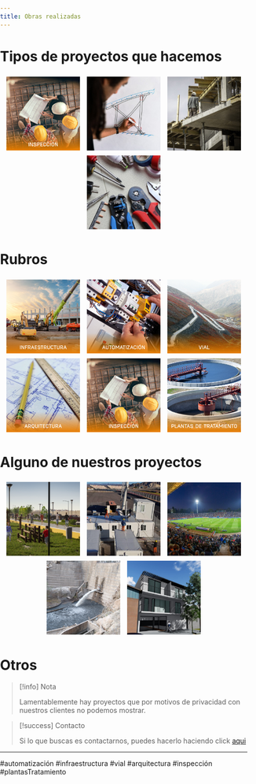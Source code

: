 ```yaml
---
title: Obras realizadas
---
```


<style>
  body {
    margin: 0;
    padding: 0;
  }
  .image-container {
    display: inline-block;
    height: 150px; /* Ajusta la altura según tus necesidades */
    width: 150px;/*calc(200px * 1.414); /* Relación A4 */
    overflow: hidden;
    margin: 5px; /* Espacio entre imágenes */
    vertical-align: top;
  }
  .image-container img {
    height: 100%;
    width: auto;
    display: block;
    border-radius: 0; /* Elimina cualquier borde redondeado */
    margin: 0;
    padding: 0;
  }

</style>

# Tipos de proyectos que hacemos

<p align="center">

  <!--a href="/tags/ConsultoriaObras" class="image-container">
    <img src="imagenes\Tipo_Proyectos\Inspeccion.png" alt="ConsultoriaObras" />
  </a-->
  <a href="/tags/inspección" class="image-container">
    <img src="imagenes\Tipo_Proyectos\Inspeccion.png" alt="Inspeccion" />
  </a>
  <a href="/tags/elaboraciónproyectos" class="image-container">
    <img src="imagenes\Tipo_Proyectos\PizarraBlanca_.png" alt="elaboraciónproyectos" /> 
  </a>
  <a href="/tags/Construcción" class="image-container">
    <img src="imagenes\Tipo_Proyectos\Construccion_Cuadrada.png" alt="Construcción" /> 
  </a>
  <!--a href="/tags/Asesoramiento" class="image-container">
    <img src="imagenes\Tipo_Proyectos\Inspeccion.png" alt="Asesoramiento" />
  </a-->  
  <a href="/tags/Servicios" class="image-container">
    <img src="imagenes\Tipo_Proyectos\Servicios.png" alt="Servicios" />
  </a>
</p>

# Rubros

<p align="center">

  <a href="/tags/infraestructura" class="image-container">
    <img src="imagenes\Tipo_Proyectos\Infraestructura.png" alt="Infraestructura" />
  </a>
  <a href="/tags/automatización" class="image-container">
    <img src="imagenes\Tipo_Proyectos\Automatizacion.png" alt="Automatizacion" >
  </a>
    <a href="/tags/vial" class="image-container">
    <img src="imagenes\Tipo_Proyectos\Vial.png" alt="vial" />
  </a>
  <a href="/tags/arquitectura" class="image-container">
    <img src="imagenes\Tipo_Proyectos\Arquitectura.png" alt="Arquitectura" />
  </a>
    <a href="/tags/inspección" class="image-container">
    <img src="imagenes\Tipo_Proyectos\Inspeccion.png" alt="inspeccion" />
  </a>
      <a href="/tags/plantasTratamiento" class="image-container">
    <img src="imagenes\Tipo_Proyectos\plantasTratamiento.png" alt="plantas Tratamiento" />
  </a>
</p>

# Alguno de nuestros proyectos

<p align="center">
  <a href="2020\Canal---Benavidez.md" class="image-container">
    <img src="imagenes\ImagenesPortada\Benavidez_Cuadrada.png" alt="Imagen" />
  </a>
    <a href="2020\Autodromo-Villicum---Race Control.md" class="image-container">
    <img src="imagenes\ImagenesPortada\RaceControl_Cuadrada.png" alt="Imagen" >
  </a>
  <a href="2021\Riego-Malvinas.md" class="image-container">
    <img src="imagenes\ImagenesPortada\Malvinas_Cuadrada.png" alt="Imagen" >
  </a>
  <a href="2023/Dique-cauquenes" class="image-container">
    <img src="imagenes\ImagenesPortada\Cauquenes_Cuadrada.png" alt="Imagen" />
  </a>
  <a href="2024/Construccion-departamentos" class="image-container">
    <img src="imagenes\ImagenesPortada\Deptos_Cuadrada.png" alt="Imagen" />
  </a>
</p>

# Otros

> [!info] Nota
> 
> Lamentablemente hay proyectos que por motivos de privacidad con nuestros clientes no podemos mostrar.

> [!success] Contacto
> 
> Si lo que buscas es contactarnos, puedes hacerlo haciendo click [aqui](https://interaccionconsultora.com/page/13/)

---

#automatización #infraestructura #vial #arquitectura #inspección #plantasTratamiento